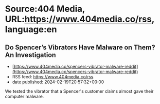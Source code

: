 # Source:404 Media, URL:https://www.404media.co/rss, language:en

## Do Spencer’s Vibrators Have Malware on Them? An Investigation
 - [https://www.404media.co/spencers-vibrator-malware-reddit](https://www.404media.co/spencers-vibrator-malware-reddit)
 - RSS feed: https://www.404media.co/rss
 - date published: 2024-02-19T20:57:32+00:00

We tested the vibrator that a Spencer's customer claims almost gave their computer malware.

